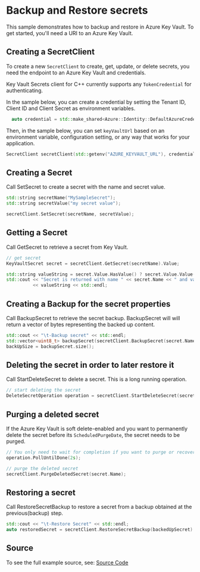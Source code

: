 # Backup and Restore secrets

This sample demonstrates how to backup and restore in Azure Key Vault.
To get started, you'll need a URI to an Azure Key Vault.

## Creating a SecretClient

To create a new `SecretClient` to create, get, update, or delete secrets, you need the endpoint to an Azure Key Vault and credentials.

Key Vault Secrets client for C++ currently supports any `TokenCredential` for authenticating.

In the sample below, you can create a credential by setting the Tenant ID, Client ID and Client Secret as environment variables.

```cpp Snippet:SecretSample2CreateCredential
  auto credential = std::make_shared<Azure::Identity::DefaultAzureCredential>();
```

Then, in the sample below, you can set `keyVaultUrl` based on an environment variable, configuration setting, or any way that works for your application.

```cpp Snippet:SecretSample2SecretClient
SecretClient secretClient(std::getenv("AZURE_KEYVAULT_URL"), credential);
```

## Creating a Secret

Call SetSecret to create a secret with the name and secret value.

```cpp Snippet:SecretSample2SetSecret
std::string secretName("MySampleSecret");
std::string secretValue("my secret value");

secretClient.SetSecret(secretName, secretValue);
```

## Getting a Secret

Call GetSecret to retrieve a secret from Key Vault.

```cpp Snippet:SecretSample2GetSecret
// get secret
KeyVaultSecret secret = secretClient.GetSecret(secretName).Value;

std::string valueString = secret.Value.HasValue() ? secret.Value.Value() : "NONE RETURNED";
std::cout << "Secret is returned with name " << secret.Name << " and value "
          << valueString << std::endl;
```

## Creating a Backup for the secret properties

Call BackupSecret to retrieve the secret backup.  BackupSecret will will return a vector of bytes representing the backed up content.


```cpp Snippet:SecretSample2BackupSecret
std::cout << "\t-Backup secret" << std::endl;
std::vector<uint8_t> backupSecret(secretClient.BackupSecret(secret.Name).Value.Secret);
backUpSize = backupSecret.size();
```

## Deleting the secret in order to later restore it

Call StartDeleteSecret to delete a secret. This is a long running operation.

```cpp Snippet:SecretSample2DeleteSecret
// start deleting the secret
DeleteSecretOperation operation = secretClient.StartDeleteSecret(secret.Name);
```

## Purging a deleted secret

If the Azure Key Vault is soft delete-enabled and you want to permanently delete the secret before its `ScheduledPurgeDate`, the secret needs to be purged.

```cpp Snippet:SecretSample2PurgeSecret
// You only need to wait for completion if you want to purge or recover the secret.
operation.PollUntilDone(2s);

// purge the deleted secret
secretClient.PurgeDeletedSecret(secret.Name);
```

## Restoring a secret

Call RestoreSecretBackup  to restore a secret from a backup  obtained at the previous(backup) step.

```cpp Snippet:SecretSample2RestoreSecret
std::cout << "\t-Restore Secret" << std::endl;
auto restoredSecret = secretClient.RestoreSecretBackup(backedUpSecret).Value;
```

## Source

To see the full example source, see:
[Source Code](https://github.com/Azure/azure-sdk-for-cpp/tree/main/sdk/keyvault/azure-security-keyvault-secrets/test/samples/sample2-backup-restore)

